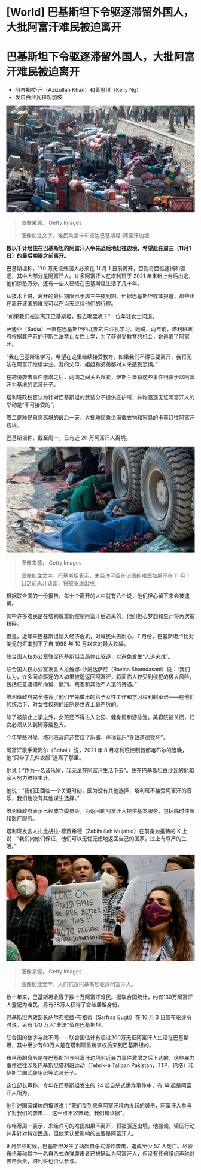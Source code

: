# [World] 巴基斯坦下令驱逐滞留外国人，大批阿富汗难民被迫离开

#  巴基斯坦下令驱逐滞留外国人，大批阿富汗难民被迫离开

  * 阿齐祖拉·汗（Azizullah Khan）和黃思琪（Kelly Ng） 
  * 发自白沙瓦和新加坡 


![难民乘坐卡车抵达巴基斯坦- 阿富汗边境](_131572986_gettyimages-1753796334.jpg)

> 图像来源，  Getty Images
>
> 图像加注文字，难民乘坐卡车抵达巴基斯坦-阿富汗边境

**数以千计居住在巴基斯坦的阿富汗人争先恐后地赶往边境，希望赶在周三（11月1日）的最后期限之前离开。**

巴基斯坦称，170 万无证外国人必须在 11 月 1 日前离开，否则将面临逮捕和驱逐，其中大部分是阿富汗人。许多阿富汗人在塔利班于 2021 年重新上台后出逃，他们惊恐万分。还有一些人已经在巴基斯坦生活了几十年。

从技术上讲，离开的最后期限已于周三午夜到期。但据巴基斯坦媒体报道，那些正在离开该国的难民可以在当天继续他们的行程。

“如果我们被迫离开巴基斯坦，要去哪里呢？”一位年轻女士问道。

萨迪亚（Sadia）一直在巴基斯坦西北部的白沙瓦学习。她说，两年前，塔利班政府根据其严苛的伊斯兰法禁止女性上学，为了获得受教育的机会，她逃离了阿富汗。

“我在巴基斯坦学习，希望在这里继续接受教育。如果我们不得已要离开，我将无法在阿富汗继续学业。我的父母、姐姐和弟弟都对未来感到恐惧。”

在跨境袭击事件激增之后，两国之间关系趋紧，伊斯兰堡将这些事件归责于以阿富汗为基地的武装分子。

塔利班政权否认为针对巴基斯坦的武装分子提供庇护所，并称驱逐无证阿富汗人的举动是“不可接受的”。

周二是难民自愿离境的最后一天，大批难民乘坐满载衣物和家具的卡车赶往阿富汗边境。

巴基斯坦称，截至周一，已有近 20 万阿富汗人离境。

![巴基斯坦表示，未经许可留在该国的难民如果不在 11 月 1 日之前离开该国，将被驱逐出境。](_131572984_gettyimages-1753806081.jpg)

> 图像来源，  Getty Images
>
> 图像加注文字，巴基斯坦表示，未经许可留在该国的难民如果不在 11 月 1 日之前离开该国，将被驱逐出境。

根据联合国的一份报告，每十个离开的人中就有八个说，他们担心留下来会被逮捕。

其中许多难民是在塔利班重新控制阿富汗后逃离的，他们担心梦想和生计将再次被粉碎。

但是，近年来巴基斯坦陷入经济危机，对难民失去耐心。7 月份，巴基斯坦卢比对美元的汇率创下了自 1998 年 10 月以来的最大跌幅。

联合国人权办公室敦促巴基斯坦当局停止驱逐，以避免发生“人道灾难”。

联合国人权办公室发言人拉维娜-沙姆达萨尼（Ravina Shamdasani）说：“我们认为，许多面临驱逐的人如果被遣返回阿富汗，将面临人权受到侵犯的极大风险，包括任意逮捕和拘留、酷刑、残忍和其他不人道的待遇。”

塔利班政府完全违背了他们早先做出的给予女性工作和学习权利的承诺——在他们的统治下，对女性权利的压制是世界上最严厉的。

除了被禁止上学之外，女孩还不得进入公园、健身房和游泳池。美容院被关闭，妇女必须从头到脚穿戴整齐。

今年早些时候，塔利班政府还焚烧了乐器，声称音乐“导致道德败坏”。

阿富汗歌手索海尔（Sohail）说，2021 年 8 月塔利班控制首都喀布尔的当晚，他“只带了几件衣服”逃离了那里。

他说：“作为一名音乐家，我无法在阿富汗生活下去”。住在巴基斯坦白沙瓦的他和家人努力维持生计。

他说：“我们正面临一个关键时刻，因为没有其他选择，塔利班不接受阿富汗的音乐，我们也没有其他谋生选择。”

塔利班政府表示已经成立委员会，为返回的阿富汗人提供基本服务，包括临时住所和医疗服务。

塔利班发言人扎比胡拉-穆贾希德（Zabihullah Mujahid）在前身为推特的 X 上说：“我们向他们保证，他们可以无忧无虑地返回自己的国家，过上有尊严的生活。”

![人们抗议巴基斯坦驱逐阿富汗人。](_131563744_gettyimages-1752308757-1.jpg)

> 图像来源，  Getty Images
>
> 图像加注文字，人们抗议巴基斯坦驱逐阿富汗人。

数十年来，巴基斯坦收容了数十万阿富汗难民。据联合国统计，约有130万阿富汗人登记为难民，另有88万人获得了合法居留身份。

巴基斯坦内政部长萨尔弗拉兹-布格蒂（Sarfraz Bugti）在 10 月 3 日宣布驱逐令时说，另有 170 万人“非法”留在巴基斯坦。

联合国的数字与此不同——联合国估计有超过200万无证阿富汗人生活在巴基斯坦，其中至少有60万人是在塔利班重新掌权后来到巴基斯坦的。

布格蒂的命令是在巴基斯坦与阿富汗边境附近暴力事件激增之后下达的，这些暴力事件往往涉及巴基斯坦塔利班运动（Tehrik-e Taliban Pakistan，TTP，巴塔）和伊斯兰国武装组织等武装分子。

这位部长声称，今年在巴基斯坦发生的 24 起自杀式爆炸事件中，有 14 起是阿富汗人所为。

他引述国家媒体的报道说：“我们受到来自阿富汗境内发起的袭击，阿富汗人参与了对我们的袭击......这一点不容置疑。我们有证据”。

布格蒂周一表示，未经许可的难民如果不离开，将被驱逐出境。他强调，镇压行动并非针对特定民族，但他承认受影响的主要是阿富汗人。

9 月早些时候，巴基斯坦发生了两起自杀式爆炸袭击，造成至少 57 人死亡。尽管布格蒂称其中一名自杀式炸弹袭击者已被确认为阿富汗人，但没有任何组织声称对袭击负责，塔利班也否认参与。


